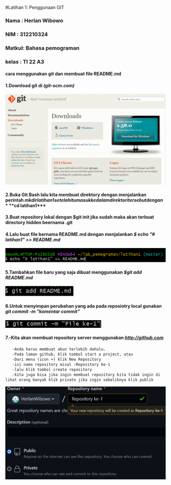 
#Latihan 1: Penggunaan GIT
### Nama  : Herlan Wibowo
### NIM   : 312210324
### Matkul: Bahasa pemograman
### kelas : TI 22 A3
#### cara menggunakan git dan membuat file README.md
#### 1.Download git di ***(git-scm.com)***
![Gambar 1](Screenshot/ss1.png)
#### 2.Buka Git Bash lalu kita membuat direktory dengan menjalankan perintah $mkdir latihan1 setelah itu masuk kedalam direktori tersebut dengan ***$cd latihan1***
#### 3.Buat repository lokal dengan **$git init** jika sudah maka akan terbuat directory hidden beernama .git
#### 4.Lalu buat file bernama README.md dengan menjalankan ***$ echo "# latihan1" >> README.md***
![Gambar 2](Screenshot/ss2.png)
#### 5.Tambahkan file baru yang saja dibuat menggunakan ***$git add README.md***
![Gambar 3](Screenshot/ss3.png)
#### 6.Untuk menyimpan perubahan yang ada pada reposiotry local gunakan ***git commit -m "komentar commit"***
![Gambar 4](Screenshot/ss4.png)
#### 7.-Kita akan membuat repository server menggunakan ***http://github.com***
       -Anda harus membuat akun terlebih dahulu.
       -Pada laman github, klik tombol start a project, atau
       -Dari menu (icon +) klik New Repository
       -isi nama repository misal :Repository ke-1
       -lalu klik tombol create repository
       -kita juga bisa jika ingin membuat repository kita tidak ingin di lihat orang banyak klik private jika ingin sebaliknya klik publik
![Gambar 5](Screenshot/ss5.png)
